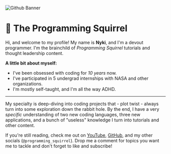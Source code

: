 ![Github Banner](https://github.com/user-attachments/assets/f56ee922-3b1b-4cf8-ab3f-eef238ea2f62)

# 🌰 The Programming Squirrel

Hi, and welcome to my profile! My name is **Nyki**, and I'm a devout programmer. I'm the brainchild of *Programming Squirrel* tutorials and thought leadership content. 

**A little bit about myself:** 
- I've been obsessed with coding for *10 years* now.
- I've participated in 5 undergrad internships with NASA and other organizations.
- I'm mostly self-taught, and I'm all the way ADHD.

---

My specialty is deep-diving into coding projects that - plot twist - always turn into some exploration down the rabbit hole. By the end, I have a very *specific* understanding of two new coding languages, three new applications, and a bunch of "useless" knowledge I turn into tutorials and other content.

If you're still reading, check me out on [YouTube](https://www.youtube.com/channel/UC4iMa6cylgmPzCmoOVx529A), [GitHub](https://github.com/Nyki-Anderson), and my other socials (`@programming_squirrel`). Drop me a comment for topics you want me to tackle and don't forget to like and subscribe!
